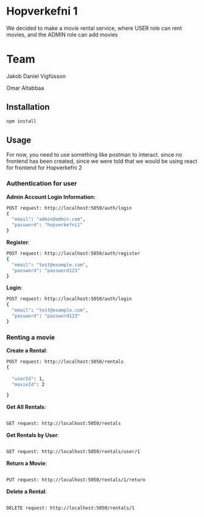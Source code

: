 # Hopverkefni 1
We decided to make a movie rental service, where USER role can rent movies, and the ADMIN role can add movies

# Team
Jakob Daníel Vigfússon

Omar Altabbaa

## Installation

```bash
npm install
```

## Usage
For now, you need to use something like postman to interact. since no frontend has been created, since we were told that we would be using react for frontend for Hopverkefni 2
### Authentication for user

**Admin Account Login Information:**
```bash
POST request: http://localhost:5050/auth/login
{
  "email": "admin@admin.com",
  "password": "hopverkefni1"
}
```

**Register**:
```bash
POST request: http://localhost:5050/auth/register
{
  "email": "test@example.com",
  "password": "password123"
}
```
**Login**:
```bash
POST request: http://localhost:5050/auth/login
{
  "email": "test@example.com",
  "password": "password123"
}
```
### Renting a movie

**Create a Rental**:
```bash
POST request: http://localhost:5050/rentals
{
  
  "userId": 1,
  "movieId": 2

}
```

**Get All Rentals**:
```bash

GET request: http://localhost:5050/rentals

```

**Get Rentals by User**:
```bash

GET request: http://localhost:5050/rentals/user/1

```

**Return a Movie**:
```bash

PUT request: http://localhost:5050/rentals/1/return

```
**Delete a Rental**:
```bash

DELETE request: http://localhost:5050/rentals/1

```
